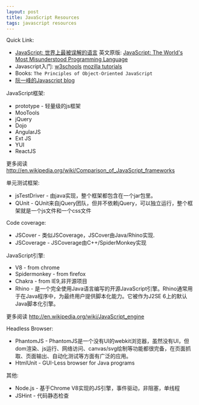 ```yaml
---
layout: post
title: JavaScript Resources
tags: javascript resources
---
```


Quick Link:

  * [JavaScript: 世界上最被误解的语言](http://javascript.crockford.com/zh/javascript.html) 英文原版: [JavaScript:
The World's Most Misunderstood Programming Language](http://javascript.crockford.com/javascript.html)
  * Javascript入门: [w3schools](http://www.w3schools.com/js/default.asp) [mozilla tutorials](https://developer.mozilla.org/en-US/docs/Web/JavaScript)
  * Books: `The Principles of Object-Oriented JavaScript`
  * [阮一峰的Javascript blog](http://www.ruanyifeng.com/blog/javascript)


JavaScript框架:

  * prototype - 轻量级的js框架
  * MooTools
  * jQuery
  * Dojo
  * AngularJS
  * Ext JS
  * YUI
  * ReactJS

更多阅读 http://en.wikipedia.org/wiki/Comparison_of_JavaScript_frameworks

单元测试框架:

  * jsTestDriver - 由java实现，整个框架都包含在一个jar包里。
  * QUnit - QUnit来自jQuery团队，但并不依赖jQuery，可以独立运行，整个框架就是一个js文件和一个css文件

Code coverage:

  * JSCover - 类似JSCoverage，JSCover由Java/Rhino实现.
  * JSCoverage - JSCoverage由C++/SpiderMonkey实现

JavaScript引擎:

  * V8 - from chrome
  * Spidermonkey - from firefox
  * Chakra - from IE9,非开源项目
  * Rhino - 是一个完全使用Java语言编写的开源JavaScript引擎。Rhino通常用于在Java程序中，为最终用户提供脚本化能力。它被作为J2SE 6上的默认Java脚本化引擎。

更多阅读 http://en.wikipedia.org/wiki/JavaScript_engine

Headless Browser:

  * PhantomJS - PhantomJS是一个没有UI的webkit浏览器，虽然没有UI，但dom渲染、js运行、网络访问、canvas/svg绘制等功能都很完备，在页面抓取、页面输出、自动化测试等方面有广泛的应用。
  * HtmlUnit - GUI-Less browser for Java programs

其他:

  * Node.js - 基于Chrome V8实现的JS引擎，事件驱动，非阻塞，单线程
  * JSHint - 代码静态检查
